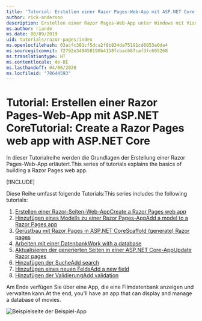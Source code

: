 ```yaml
---
title: 'Tutorial: Erstellen einer Razor Pages-Web-App mit ASP.NET Core'
author: rick-anderson
description: Erstellen einer Razor Pages-Web-App unter Windows mit Visual Studio, ASP.NET Core und EF Core.
ms.author: riande
ms.date: 08/09/2019
uid: tutorials/razor-pages/index
ms.openlocfilehash: 03acfc381cf5dca2f8b834da75191cd8053e0da4
ms.sourcegitcommit: 72792e349458190b4158fcbacb87caf3fc605268
ms.translationtype: HT
ms.contentlocale: de-DE
ms.lasthandoff: 04/06/2020
ms.locfileid: "78644593"
---
```

# <a name="tutorial-create-a-razor-pages-web-app-with-aspnet-core"></a><span data-ttu-id="7dd50-103">Tutorial: Erstellen einer Razor Pages-Web-App mit ASP.NET Core</span><span class="sxs-lookup"><span data-stu-id="7dd50-103">Tutorial: Create a Razor Pages web app with ASP.NET Core</span></span>

<span data-ttu-id="7dd50-104">In dieser Tutorialreihe werden die Grundlagen der Erstellung einer Razor Pages-Web-App erläutert.</span><span class="sxs-lookup"><span data-stu-id="7dd50-104">This series of tutorials explains the basics of building a Razor Pages web app.</span></span> 

[!INCLUDE[](~/includes/advancedRP.md)]

<span data-ttu-id="7dd50-105">Diese Reihe umfasst folgende Tutorials:</span><span class="sxs-lookup"><span data-stu-id="7dd50-105">This series includes the following tutorials:</span></span>

1. [<span data-ttu-id="7dd50-106">Erstellen einer Razor-Seiten-Web-App</span><span class="sxs-lookup"><span data-stu-id="7dd50-106">Create a Razor Pages web app</span></span>](xref:tutorials/razor-pages/razor-pages-start)
1. [<span data-ttu-id="7dd50-107">Hinzufügen eines Modells zu einer Razor Pages-App</span><span class="sxs-lookup"><span data-stu-id="7dd50-107">Add a model to a Razor Pages app</span></span>](xref:tutorials/razor-pages/model)
1. [<span data-ttu-id="7dd50-108">Gerüstbau mit Razor Pages in ASP.NET Core</span><span class="sxs-lookup"><span data-stu-id="7dd50-108">Scaffold (generate) Razor pages</span></span>](xref:tutorials/razor-pages/page)
1. [<span data-ttu-id="7dd50-109">Arbeiten mit einer Datenbank</span><span class="sxs-lookup"><span data-stu-id="7dd50-109">Work with a database</span></span>](xref:tutorials/razor-pages/sql)
1. [<span data-ttu-id="7dd50-110">Aktualisieren der generierten Seiten in einer ASP.NET Core-App</span><span class="sxs-lookup"><span data-stu-id="7dd50-110">Update Razor pages</span></span>](xref:tutorials/razor-pages/da1)
1. [<span data-ttu-id="7dd50-111">Hinzufügen der Suche</span><span class="sxs-lookup"><span data-stu-id="7dd50-111">Add search</span></span>](xref:tutorials/razor-pages/search)
1. [<span data-ttu-id="7dd50-112">Hinzufügen eines neuen Felds</span><span class="sxs-lookup"><span data-stu-id="7dd50-112">Add a new field</span></span>](xref:tutorials/razor-pages/new-field)
1. [<span data-ttu-id="7dd50-113">Hinzufügen der Validierung</span><span class="sxs-lookup"><span data-stu-id="7dd50-113">Add validation</span></span>](xref:tutorials/razor-pages/validation)

<span data-ttu-id="7dd50-114">Am Ende verfügen Sie über eine App, die eine Filmdatenbank anzeigen und verwalten kann.</span><span class="sxs-lookup"><span data-stu-id="7dd50-114">At the end, you'll have an app that can display and manage a database of movies.</span></span>

![Beispielseite der Beispiel-App](index/_static/sample-page.png)
